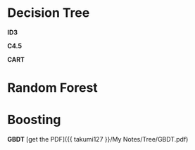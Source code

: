 # Decision Tree
**ID3**

**C4.5**

**CART**

# Random Forest


# Boosting

**GBDT**
[get the PDF]({{ takumi127 }}/My Notes/Tree/GBDT.pdf)

